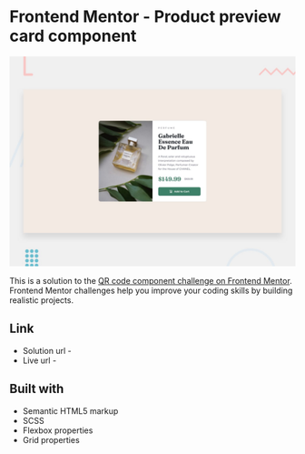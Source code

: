# Frontend Mentor - Product preview card component

![Design preview for the Product preview card component coding challenge](./design/desktop-preview.jpg)

This is a solution to the [QR code component challenge on Frontend Mentor](https://www.frontendmentor.io/challenges/product-preview-card-component-GO7UmttRfa "Product preview card component"). Frontend Mentor challenges help you improve your coding skills by building realistic projects.

## Link
* Solution url -  []()
* Live url -[]()

## Built with
* Semantic HTML5 markup
* SCSS
* Flexbox properties
* Grid properties

